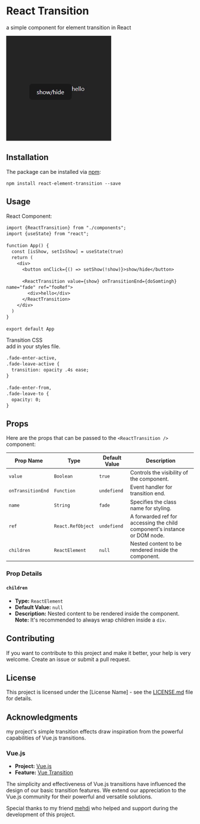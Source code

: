 # React Transition

a simple component for element transition in React

![Demo](./src/assets/demo.gif)

## Installation

The package can be installed via [npm](https://github.com/npm/cli):

```
npm install react-element-transition --save
```

## Usage

React Component:
```
import {ReactTransition} from "./components";
import {useState} from "react";

function App() {
  const [isShow, setIsShow] = useState(true)
  return (
    <div>
      <button onClick={() => setShow(!show)}>show/hide</button>
      
      <ReactTransition value={show} onTransitionEnd={doSomtingh} name="fade" ref="fooRef">
        <div>hello</div>
      </ReactTransition>
    </div>
  )
}

export default App
```

Transition CSS
<br>
add in your styles file.

```
.fade-enter-active,
.fade-leave-active {
  transition: opacity .4s ease;
}

.fade-enter-from,
.fade-leave-to {
  opacity: 0;
}
```

## Props
Here are the props that can be passed to the `<ReactTransition />` component:

| Prop Name         | Type              | Default Value | Description|
|-------------------|-------------------|---------------|------------|
| `value`           | `Boolean`         | `true`        | Controls the visibility of the component. |
| `onTransitionEnd` | `Function`        | `undefiend`   | Event handler for transition end.|
| `name`            | `String`          | `fade`        | Specifies the class name for styling.|
| `ref`             | `React.RefObject` | `undefiend`   | A forwarded ref for accessing the child component's instance or DOM node.|
| `children`             | `ReactElement`    | `null`        | Nested content to be rendered inside the component.|

### Prop Details

#### `children`

- **Type:** `ReactElement`
- **Default Value:** `null`
- **Description:** Nested content to be rendered inside the component. **Note:** It's recommended to always wrap children inside a `div`.

## Contributing
If you want to contribute to this project and make it better, your help is very welcome. Create an issue or submit a pull request.

## License

This project is licensed under the [License Name] - see the [LICENSE.md](LICENSE.md) file for details.


## Acknowledgments

my project's simple transition effects draw inspiration from the powerful capabilities of Vue.js transitions.

### Vue.js

- **Project:** [Vue.js](https://vuejs.org/)
- **Feature:** [Vue Transition](https://vuejs.org/v2/guide/transitions.html)
 
The simplicity and effectiveness of Vue.js transitions have influenced the design of our basic transition features. We extend our appreciation to the Vue.js community for their powerful and versatile solutions.

Special thanks to my friend [mehdi](https://github.com/meyt) who helped and support during the development of this project.


